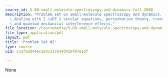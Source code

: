 ```yaml
---
course_id: 5-80-small-molecule-spectroscopy-and-dynamics-fall-2008
description: "Problem set on small-molecule spectroscopy and dynamics, non-text material\
  \ dealing with 2 \xD7 2 secular equations, perturbation theory, transition probabilities,\
  \ and quantum mechanical interference effects."
file_location: /coursemedia/5-80-small-molecule-spectroscopy-and-dynamics-fall-2008/ccafadd44eca24c237b44d43af07e1df_02psetsp94.pdf
file_type: application/pdf
layout: pdf
title: 'Problem Set #2'
type: course
uid: ccafadd44eca24c237b44d43af07e1df

---
```

None